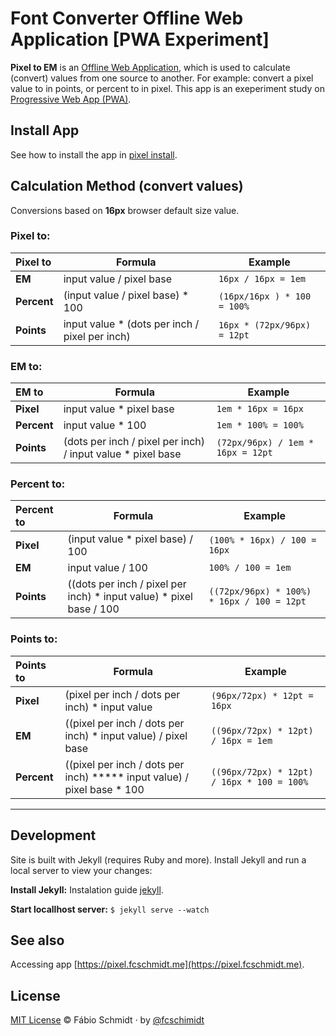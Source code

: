 # Font Converter Offline Web Application [PWA Experiment]

**Pixel to EM** is an [Offline Web Application](https://developers.google.com/web/fundamentals/instant-and-offline/web-storage/offline-for-pwa?hl=pt-br), which is used to calculate (convert) values from one source to another. For example: convert a pixel value to in points, or percent to in pixel.
This app is an exeperiment study on [Progressive Web App (PWA)](https://developers.google.com/web/progressive-web-apps/).


## Install App

See how to install the app in [pixel install](https://pixel.fcschmidt.me/install-app.html).

## Calculation Method (convert values)
Conversions based on **16px** browser default size value.

### Pixel to:
Pixel to|Formula|Example
:--|--|--
**EM**|input value / pixel base|`16px / 16px = 1em`
**Percent**|(input value / pixel base) * 100| `(16px/16px ) * 100 = 100%`
**Points**|input value * (dots per inch / pixel per inch)|`16px * (72px/96px) = 12pt`


### EM to:
EM to|Formula|Example
:--|--|--
**Pixel**|input value * pixel base|`1em * 16px = 16px`
**Percent**|input value * 100|`1em * 100% = 100%`
**Points**|(dots per inch / pixel per inch) / input value * pixel base|`(72px/96px) / 1em * 16px = 12pt`


### Percent to:
Percent to|Formula|Example
:--|--|--
**Pixel**|(input value * pixel base) / 100|`(100% * 16px) / 100 = 16px`
**EM**|input value / 100|`100% / 100 = 1em`
**Points**|((dots per inch / pixel per inch) * input value) * pixel base / 100|`((72px/96px) * 100%) * 16px / 100 = 12pt`


### Points to:
Points to|Formula|Example
:--|--|--
**Pixel**|(pixel per inch / dots per inch) * input value|`(96px/72px) * 12pt = 16px`
**EM**|((pixel per inch / dots per inch) * input value) / pixel base|`((96px/72px) * 12pt) / 16px = 1em`
**Percent**| ((pixel per inch / dots per inch) ***** input value) / pixel base * 100|`((96px/72px) * 12pt) / 16px * 100 = 100%`


****


## Development
Site is built with Jekyll (requires Ruby and more). Install Jekyll and run a local server to view your changes:

**Install Jekyll:**
Instalation guide [jekyll](https://jekyllrb.com/docs/installation/).

**Start locallhost server:**
`$ jekyll serve --watch`

## See also
Accessing app [https://pixel.fcschmidt.me](https://pixel.fcschmidt.me).


## License
[MIT License](https://opensource.org/licenses/MIT) © Fábio Schmidt &middot; by [@fcschimidt](https://twitter.com/fcschimidt)
